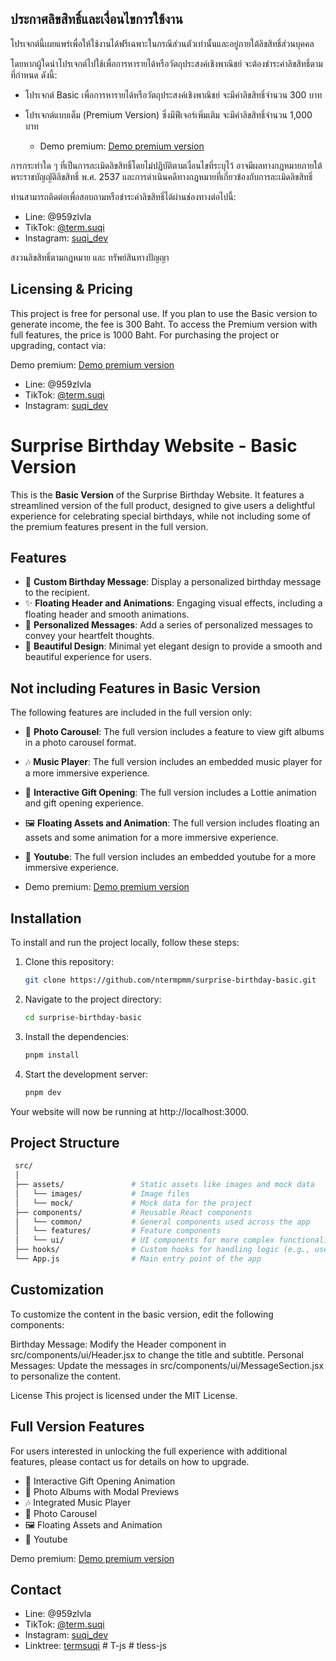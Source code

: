 ## ประกาศลิขสิทธิ์และเงื่อนไขการใช้งาน

โปรเจกต์นี้เผยแพร่เพื่อให้ใช้งานได้ฟรีเฉพาะในกรณีส่วนตัวเท่านั้นและอยู่ภายใต้ลิขสิทธิ์ส่วนบุคคล

โดยหากผู้ใดนำโปรเจกต์ไปใช้เพื่อการหารายได้หรือวัตถุประสงค์เชิงพาณิชย์ จะต้องชำระค่าลิขสิทธิ์ตามที่กำหนด ดังนี้:

-   โปรเจกต์ Basic เพื่อการหารายได้หรือวัตถุประสงค์เชิงพาณิชย์ จะมีค่าลิขสิทธิ์จำนวน 300 บาท

-   โปรเจกต์แบบเต็ม (Premium Version) ซึ่งมีฟีเจอร์เพิ่มเติม จะมีค่าลิขสิทธิ์จำนวน 1,000 บาท

    -   Demo premium: [Demo premium version](https://surprise-birthday-premium.onrender.com)

การกระทำใด ๆ ที่เป็นการละเมิดลิขสิทธิ์โดยไม่ปฏิบัติตามเงื่อนไขที่ระบุไว้ อาจมีผลทางกฎหมายภายใต้พระราชบัญญัติลิขสิทธิ์ พ.ศ. 2537 และการดำเนินคดีทางกฎหมายที่เกี่ยวข้องกับการละเมิดลิขสิทธิ์

ท่านสามารถติดต่อเพื่อสอบถามหรือชำระค่าลิขสิทธิ์ได้ผ่านช่องทางต่อไปนี้:

-   Line: @959zlvla
-   TikTok: [@term.suqi](https://www.tiktok.com/@term.suqi)
-   Instagram: [suqi_dev](https://www.instagram.com/suqi_dev)

สงวนลิขสิทธิ์ตามกฎหมาย และ ทรัพย์สินทางปัญญา

## Licensing & Pricing

This project is free for personal use.
If you plan to use the Basic version to generate income, the fee is 300 Baht.
To access the Premium version with full features, the price is 1000 Baht.
For purchasing the project or upgrading, contact via:

Demo premium:
[Demo premium version](https://surprise-birthday-premium.onrender.com)

-   Line: @959zlvla
-   TikTok: [@term.suqi](https://www.tiktok.com/@term.suqi)
-   Instagram: [suqi_dev](https://www.instagram.com/suqi_dev)

# Surprise Birthday Website - Basic Version

This is the **Basic Version** of the Surprise Birthday Website. It features a streamlined version of the full product, designed to give users a delightful experience for celebrating special birthdays, while not including some of the premium features present in the full version.

## Features

-   🎉 **Custom Birthday Message**: Display a personalized birthday message to the recipient.
-   ✨ **Floating Header and Animations**: Engaging visual effects, including a floating header and smooth animations.
-   💬 **Personalized Messages**: Add a series of personalized messages to convey your heartfelt thoughts.
-   🎨 **Beautiful Design**: Minimal yet elegant design to provide a smooth and beautiful experience for users.

## Not including Features in Basic Version

The following features are included in the full version only:

-   📸 **Photo Carousel**: The full version includes a feature to view gift albums in a photo carousel format.
-   🎶 **Music Player**: The full version includes an embedded music player for a more immersive experience.
-   🎁 **Interactive Gift Opening**: The full version includes a Lottie animation and gift opening experience.
-   🖼 **Floating Assets and Animation**: The full version includes floating an assets and some animation for a more immersive experience.
-   🎉 **Youtube**: The full version includes an embedded youtube for a more immersive experience.

-   Demo premium:
    [Demo premium version](https://surprise-birthday-premium.onrender.com)

## Installation

To install and run the project locally, follow these steps:

1. Clone this repository:

    ```bash
    git clone https://github.com/ntermpmm/surprise-birthday-basic.git

    ```

2. Navigate to the project directory:

    ```bash
    cd surprise-birthday-basic

    ```

3. Install the dependencies:

    ```bash
    pnpm install

    ```

4. Start the development server:
    ```bash
    pnpm dev
    ```

Your website will now be running at http://localhost:3000.

## Project Structure

```bash
 src/
 │
 ├── assets/               # Static assets like images and mock data
 │   └── images/           # Image files
 │   └── mock/             # Mock data for the project
 ├── components/           # Reusable React components
 │   └── common/           # General components used across the app
 │   └── features/         # Feature components
 │   └── ui/               # UI components for more complex functionality
 ├── hooks/                # Custom hooks for handling logic (e.g., useModal)
 └── App.js                # Main entry point of the app

```

## Customization

To customize the content in the basic version, edit the following components:

Birthday Message: Modify the Header component in src/components/ui/Header.jsx to change the title and subtitle.
Personal Messages: Update the messages in src/components/ui/MessageSection.jsx to personalize the content.

License
This project is licensed under the MIT License.

## Full Version Features

For users interested in unlocking the full experience with additional features, please contact us for details on how to upgrade.

-   🎁 Interactive Gift Opening Animation
-   📸 Photo Albums with Modal Previews
-   🎶 Integrated Music Player
-   📸 Photo Carousel
-   🖼 Floating Assets and Animation
-   🎉 Youtube

Demo premium: [Demo premium version](https://surprise-birthday-premium.onrender.com)

## Contact

-   Line: @959zlvla
-   TikTok: [@term.suqi](https://www.tiktok.com/@term.suqi)
-   Instagram: [suqi_dev](https://www.instagram.com/suqi_dev)
-   Linktree: [termsuqi](https://linktr.ee/termsuqi)
#   T - j s  
 #   t l e s s - j s  
 